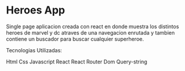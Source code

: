 # Heroes App

Single page aplicacion creada con react en donde muestra los distintos heroes de marvel y dc atraves de una navegacion enrutada y tambien contiene un buscador para buscar cualquier superheroe.

Tecnologias Utilizadas:

Html
Css
Javascript
React
React Router Dom
Query-string

